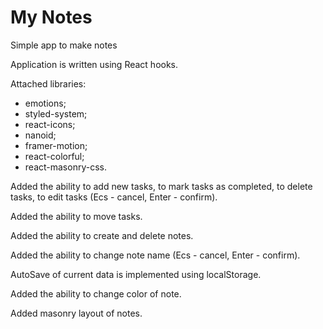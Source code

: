 # My Notes

Simple app to make notes

Application is written using React hooks.

Attached libraries:

- emotions;
- styled-system;
- react-icons;
- nanoid;
- framer-motion;
- react-colorful;
- react-masonry-css.

Added the ability to add new tasks, to mark tasks as completed, to delete tasks,
to edit tasks (Ecs - cancel, Enter - confirm).

Added the ability to move tasks.

Added the ability to create and delete notes.

Added the ability to change note name (Ecs - cancel, Enter - confirm).

AutoSave of current data is implemented using localStorage.

Added the ability to change color of note.

Added masonry layout of notes.
